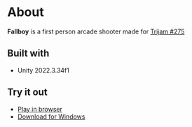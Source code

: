 # About
**Fallboy** is a first person arcade shooter made for [Trijam #275](https://itch.io/jam/trijam-275)

## Built with
- Unity 2022.3.34f1

## Try it out

- [Play in browser](https://edgars-skrabins.itch.io/fallboy)
- [Download for Windows](https://github.com/Edgars-Skrabins/fallboy/releases/tag/Latest)
